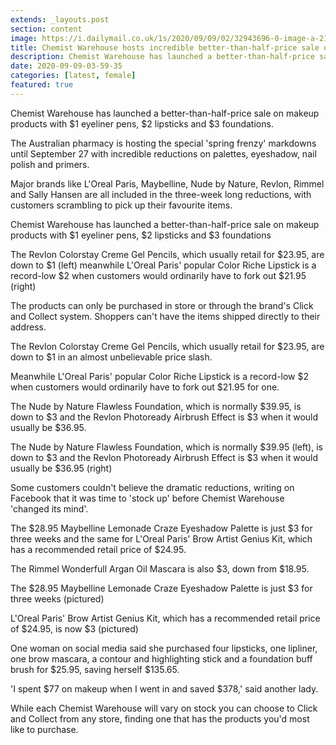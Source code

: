 ```yaml
---
extends: _layouts.post
section: content
image: https://i.dailymail.co.uk/1s/2020/09/09/02/32943696-0-image-a-21_1599614265586.jpg 
title: Chemist Warehouse hosts incredible better-than-half-price sale on makeup 
description: Chemist Warehouse has launched a better-than-half-price sale on makeup products with $1 eyeliner pens, $2 lipsticks and $3 foundations. 
date: 2020-09-09-03-59-35 
categories: [latest, female] 
featured: true 
--- 
```

Chemist Warehouse has launched a better-than-half-price sale on makeup products with $1 eyeliner pens, $2 lipsticks and $3 foundations.

The Australian pharmacy is hosting the special 'spring frenzy' markdowns until September 27 with incredible reductions on palettes, eyeshadow, nail polish and primers.

Major brands like L'Oreal Paris, Maybelline, Nude by Nature, Revlon, Rimmel and Sally Hansen are all included in the three-week long reductions, with customers scrambling to pick up their favourite items.

Chemist Warehouse has launched a better-than-half-price sale on makeup products with $1 eyeliner pens, $2 lipsticks and $3 foundations

The Revlon Colorstay Creme Gel Pencils, which usually retail for $23.95, are down to $1 (left) meanwhile L'Oreal Paris' popular Color Riche Lipstick is a record-low $2 when customers would ordinarily have to fork out $21.95 (right)

The products can only be purchased in store or through the brand's Click and Collect system. Shoppers can't have the items shipped directly to their address. 

The Revlon Colorstay Creme Gel Pencils, which usually retail for $23.95, are down to $1 in an almost unbelievable price slash.

Meanwhile L'Oreal Paris' popular Color Riche Lipstick is a record-low $2 when customers would ordinarily have to fork out $21.95 for one.

The Nude by Nature Flawless Foundation, which is normally $39.95, is down to $3 and the Revlon Photoready Airbrush Effect is $3 when it would usually be $36.95.

The Nude by Nature Flawless Foundation, which is normally $39.95 (left), is down to $3 and the Revlon Photoready Airbrush Effect is $3 when it would usually be $36.95 (right)

Some customers couldn't believe the dramatic reductions, writing on Facebook that it was time to 'stock up' before Chemist Warehouse 'changed its mind'.

The $28.95 Maybelline Lemonade Craze Eyeshadow Palette is just $3 for three weeks and the same for L'Oreal Paris' Brow Artist Genius Kit, which has a recommended retail price of $24.95.

The Rimmel Wonderfull Argan Oil Mascara is also $3, down from $18.95.

The $28.95 Maybelline Lemonade Craze Eyeshadow Palette is just $3 for three weeks (pictured)

L'Oreal Paris' Brow Artist Genius Kit, which has a recommended retail price of $24.95, is now $3 (pictured)

One woman on social media said she purchased four lipsticks, one lipliner, one brow mascara, a contour and highlighting stick and a foundation buff brush for $25.95, saving herself $135.65. 

'I spent $77 on makeup when I went in and saved $378,' said another lady.  

While each Chemist Warehouse will vary on stock you can choose to Click and Collect from any store, finding one that has the products you'd most like to purchase. 

